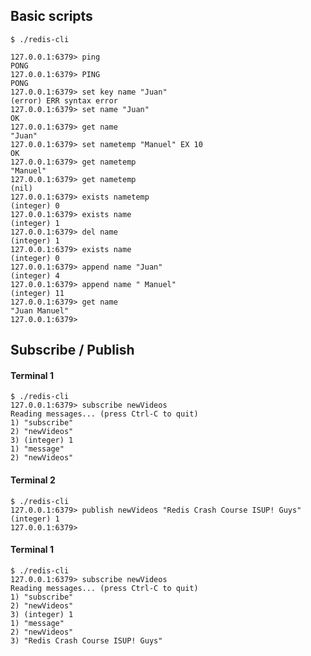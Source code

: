 ## Basic scripts

    $ ./redis-cli

    127.0.0.1:6379> ping
    PONG
    127.0.0.1:6379> PING
    PONG
    127.0.0.1:6379> set key name "Juan"
    (error) ERR syntax error
    127.0.0.1:6379> set name "Juan"
    OK
    127.0.0.1:6379> get name
    "Juan"
    127.0.0.1:6379> set nametemp "Manuel" EX 10
    OK
    127.0.0.1:6379> get nametemp
    "Manuel"
    127.0.0.1:6379> get nametemp
    (nil)
    127.0.0.1:6379> exists nametemp
    (integer) 0
    127.0.0.1:6379> exists name
    (integer) 1
    127.0.0.1:6379> del name
    (integer) 1
    127.0.0.1:6379> exists name
    (integer) 0
    127.0.0.1:6379> append name "Juan"
    (integer) 4
    127.0.0.1:6379> append name " Manuel"
    (integer) 11
    127.0.0.1:6379> get name
    "Juan Manuel"
    127.0.0.1:6379> 

## Subscribe / Publish

#### Terminal 1
    $ ./redis-cli
    127.0.0.1:6379> subscribe newVideos
    Reading messages... (press Ctrl-C to quit)
    1) "subscribe"
    2) "newVideos"
    3) (integer) 1
    1) "message"
    2) "newVideos"

#### Terminal 2
    $ ./redis-cli
    127.0.0.1:6379> publish newVideos "Redis Crash Course ISUP! Guys"
    (integer) 1
    127.0.0.1:6379> 

#### Terminal 1
    $ ./redis-cli
    127.0.0.1:6379> subscribe newVideos
    Reading messages... (press Ctrl-C to quit)
    1) "subscribe"
    2) "newVideos"
    3) (integer) 1
    1) "message"
    2) "newVideos"
    3) "Redis Crash Course ISUP! Guys"


